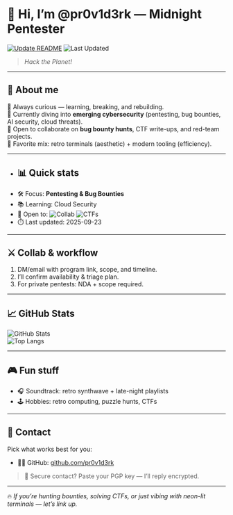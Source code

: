# 👋 Hi, I’m @pr0v1d3rk — Midnight Pentester

[![Update README](https://github.com/pr0v1d3rk/pr0v1d3rk/actions/workflows/update-readme.yml/badge.svg)](https://github.com/pr0v1d3rk/pr0v1d3rk/actions/workflows/update-readme.yml)
![Last Updated](https://img.shields.io/badge/Last%20Updated-2025--09--13-blue?style=flat)


> _<!--QUOTE-->Hack the Planet!<!--END_QUOTE-->_ 

---

## 🔹 About me
👀 Always curious — learning, breaking, and rebuilding.  
🌱 Currently diving into **emerging cybersecurity** (pentesting, bug bounties, AI security, cloud threats).  
💞️ Open to collaborate on **bug bounty hunts**, CTF write-ups, and red-team projects.  
🧪 Favorite mix: retro terminals (aesthetic) + modern tooling (efficiency).

---

- ## 📊 Quick stats
- 🛠️ Focus: **Pentesting & Bug Bounties**  
- 📚 Learning: <!--LEARNING-->Cloud Security<!--END_LEARNING-->  
- 🎯 Open to: ![Collab](https://img.shields.io/badge/Collab-Bounty%20Hunts-success?style=flat-square) ![CTFs](https://img.shields.io/badge/CTFs-purple?style=flat-square)  
- ⏱️ Last updated: <!--DATE-->2025-09-23<!--END_DATE-->

---

## ⚔️ Collab & workflow
1. DM/email with program link, scope, and timeline.  
2. I’ll confirm availability & triage plan.  
3. For private pentests: NDA + scope required.  

---

## 📈 GitHub Stats
![GitHub Stats](https://github-readme-stats.vercel.app/api?username=pr0v1d3rk&show_icons=true&theme=radical)  
![Top Langs](https://github-readme-stats.vercel.app/api/top-langs/?username=pr0v1d3rk&layout=compact&theme=radical)

---

## 🎮 Fun stuff
- 🎧 Soundtrack: retro synthwave + late-night playlists  
- 🕹️ Hobbies: retro computing, puzzle hunts, CTFs  

---

## 📡 Contact
Pick what works best for you:     
- 🧑‍💻 GitHub: [github.com/pr0v1d3rk](https://github.com/pr0v1d3rk)  

> 🔐 Secure contact? Paste your PGP key — I’ll reply encrypted.

---

🔥 *If you’re hunting bounties, solving CTFs, or just vibing with neon-lit terminals — let’s link up.*

